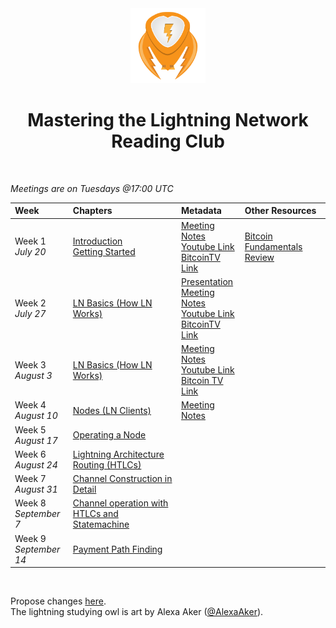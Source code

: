 <center>
<img src="./lightning-owl.png" width="120px" />
<h1>Mastering the Lightning Network Reading Club</h1>
</center>
<br/>

_Meetings are on Tuesdays @17:00 UTC_

| Week      | Chapters | Metadata | Other Resources|
| :-------- | :----------- | :------------- | :------- |
| Week 1 <br/> _July 20_   | [Introduction](https://github.com/lnbook/lnbook/blob/develop/01_introduction.asciidoc) <br/> [Getting Started](https://github.com/lnbook/lnbook/blob/develop/02_getting_started.asciidoc) | [Meeting Notes](https://github.com/BitcoinDesign/Meta/issues/125) <br/> [Youtube Link](https://www.youtube.com/watch?v=fviy7N4ppQY) <br/> [BitcoinTV Link](https://bitcointv.com/videos/watch/84a1695d-a031-4fd4-a987-60cfd9e9027f) | [Bitcoin Fundamentals Review](https://github.com/lnbook/lnbook/blob/develop/appendix-bitcoin-fundamentals-review.asciidoc) |
| Week 2 <br/> _July 27_ | [LN Basics (How LN Works)](https://github.com/lnbook/lnbook/blob/develop/03_how_ln_works.asciidoc) | [Presentation](https://sbddesign.github.io/how-ln-works/) <br/> [Meeting Notes](https://github.com/BitcoinDesign/Meta/issues/126) <br/> [Youtube Link](https://www.youtube.com/watch?v=2wbMSrMEgbY&feature=youtu.be) <br/> [BitcoinTV Link](https://bitcointv.com/videos/watch/a72ed7eb-db64-4372-8f10-0a1b9a83c348) | |
| Week 3 <br/> _August 3_ | [LN Basics (How LN Works)](https://github.com/lnbook/lnbook/blob/develop/03_how_ln_works.asciidoc) | [Meeting Notes](https://github.com/BitcoinDesign/Meta/issues/128) <br/> [Youtube Link](https://www.youtube.com/watch?v=7Y8IjtJKeAw) <br/> [Bitcoin TV Link](https://bitcointv.com/videos/watch/2935de02-160a-4e5a-bb30-f1bca1029b99) | |
| Week 4 <br/> _August 10_ | [Nodes (LN Clients)](https://github.com/lnbook/lnbook/blob/develop/04_node_client.asciidoc) | [Meeting Notes](https://github.com/BitcoinDesign/Meta/issues/130) |
| Week 5 <br/> _August 17_ | [Operating a Node](https://github.com/lnbook/lnbook/blob/develop/05_node_operations.asciidoc) | |
| Week 6 <br/> _August 24_ | [Lightning Architecture](https://github.com/lnbook/lnbook/blob/develop/06_lightning_architecture.asciidoc) <br/> [Routing (HTLCs)](https://github.com/lnbook/lnbook/blob/develop/07_routing_htlcs.asciidoc) | |
| Week 7 <br/> _August 31_ | [Channel Construction in Detail](https://github.com/lnbook/lnbook/blob/develop/channel-construction.asciidoc) | |
| Week 8 <br/> _September 7_ | [Channel operation with HTLCs and Statemachine](https://github.com/lnbook/lnbook/blob/develop/channel-operation.asciidoc) | |
| Week 9 <br/> _September 14_ | [Payment Path Finding](https://github.com/lnbook/lnbook/blob/develop/path-finding.asciidoc) | |

<br/>

Propose changes [here](https://github.com/thunderbiscuit/mastering-lightning-reading-club).  
The lightning studying owl is art by Alexa Aker ([@AlexaAker](https://twitter.com/AlexaAker)).
